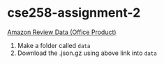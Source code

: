 # cse258-assignment-2

[Amazon Review Data (Office Product)](http://deepyeti.ucsd.edu/jianmo/amazon/categoryFilesSmall/Office_Products_5.json.gz)

1. Make a folder called `data`
2. Download the .json.gz using above link into `data`
